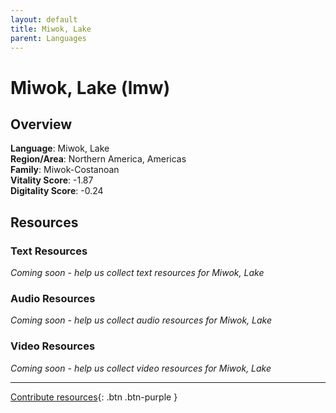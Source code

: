 ```yaml
---
layout: default
title: Miwok, Lake
parent: Languages
---
```


# Miwok, Lake (lmw)

## Overview

**Language**: Miwok, Lake  
**Region/Area**: Northern America, Americas  
**Family**: Miwok-Costanoan  
**Vitality Score**: -1.87  
**Digitality Score**: -0.24  

## Resources

### Text Resources
*Coming soon - help us collect text resources for Miwok, Lake*

### Audio Resources
*Coming soon - help us collect audio resources for Miwok, Lake*

### Video Resources
*Coming soon - help us collect video resources for Miwok, Lake*

---

[Contribute resources](https://fairtrain.github.io/){: .btn .btn-purple }
